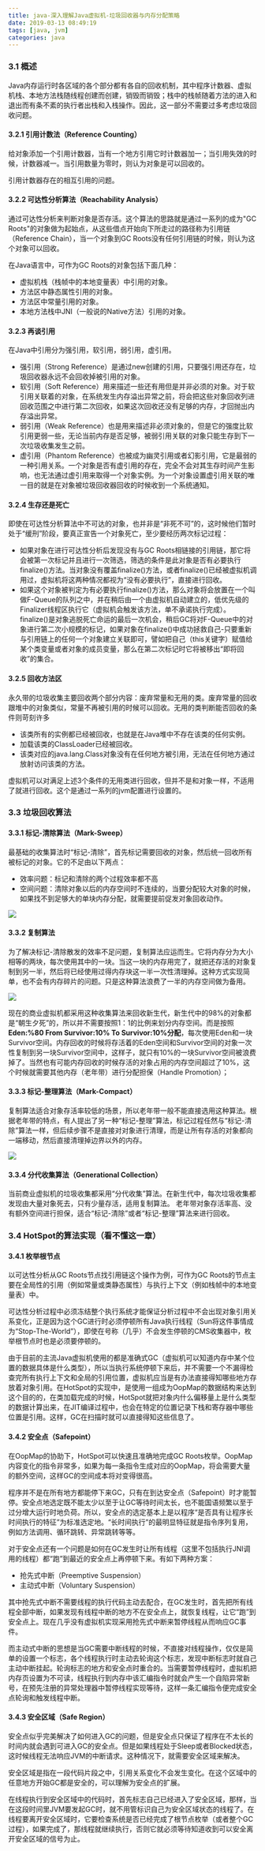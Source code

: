 ```yaml
---
title: java-深入理解Java虚拟机-垃圾回收器与内存分配策略
date: 2019-03-13 08:49:19
tags: [java, jvm]
categories: java
---
```


### 3.1 概述

Java内存运行时各区域的各个部分都有各自的回收机制，其中程序计数器、虚拟机栈、本地方法栈随线程创建而创建，销毁而销毁；栈中的栈帧随着方法的进入和退出而有条不紊的执行者出栈和入栈操作。因此，这一部分不需要过多考虑垃圾回收问题。

#### 3.2.1 引用计数法（Reference Counting）

给对象添加一个引用计数器，当有一个地方引用它时计数器加一；当引用失效的时候，计数器减一。当引用数量为零时，则认为对象是可以回收的。

引用计数器存在的相互引用的问题。

#### 3.2.2 可达性分析算法（Reachability Analysis）

通过可达性分析来判断对象是否存活。这个算法的思路就是通过一系列的成为"GC Roots"的对象做为起始点，从这些借点开始向下所走过的路径称为引用链（Reference Chain），当一个对象到GC Roots没有任何引用链的时候，则认为这个对象可以回收。

在Java语言中，可作为GC Roots的对象包括下面几种：

* 虚拟机栈（栈帧中的本地变量表）中引用的对象。
* 方法区中静态属性引用的对象。
* 方法区中常量引用的对象。
* 本地方法栈中JNI（一般说的Native方法）引用的对象。


#### 3.2.3 再谈引用

在Java中引用分为强引用，软引用，弱引用，虚引用。

* 强引用（Strong Reference）是通过new创建的引用，只要强引用还存在，垃圾回收器永远不会回收掉被引用的对象。
* 软引用（Soft Reference）用来描述一些还有用但是并非必须的对象。对于软引用关联着的对象，在系统发生内存溢出异常之前，将会把这些对象回收列进回收范围之中进行第二次回收，如果这次回收还没有足够的内存，才回抛出内存溢出异常。
* 弱引用（Weak Reference）也是用来描述非必须对象的，但是它的强度比软引用更弱一些，无论当前内存是否足够，被弱引用关联的对象只能生存到下一次垃圾收集发生之前。
* 虚引用（Phantom Reference）也被成为幽灵引用或者幻影引用，它是最弱的一种引用关系。一个对象是否有虚引用的存在，完全不会对其生存时间产生影响，也无法通过虚引用来取得一个对象实例。为一个对象设置虚引用关联的唯一目的就是在对象被垃圾回收器回收的时候收到一个系统通知。

#### 3.2.4 生存还是死亡

即使在可达性分析算法中不可达的对象，也并非是“非死不可”的，这时候他们暂时处于“缓刑”阶段，要真正宣告一个对象死亡，至少要经历两次标记过程：

* 如果对象在进行可达性分析后发现没有与GC Roots相链接的引用链，那它将会被第一次标记并且进行一次筛选，筛选的条件是此对象是否有必要执行finalize()方法。当对象没有覆盖finalize()方法，或者finalize()已经被虚拟机调用过，虚拟机将这两种情况都视为“没有必要执行”，直接进行回收。
* 如果这个对象被判定为有必要执行finalize()方法，那么对象将会放置在一个叫做F-Queue的队列之中，并在稍后由一个由虚拟机自动建立的，低优先级的Finalizer线程区执行它（虚拟机会触发该方法，单不承诺执行完成）。finalize()是对象逃脱死亡命运的最后一次机会，稍后GC将对F-Queue中的对象进行第二次小规模的标记，如果对象在finalize()中成功拯救自己-只要重新与引用链上的任何一个对象建立关联即可，譬如把自己（this关键字）赋值给某个类变量或者对象的成员变量，那么在第二次标记时它将被移出“即将回收”的集合。

#### 3.2.5 回收方法区

永久带的垃圾收集主要回收两个部分内容：废弃常量和无用的类。废弃常量的回收跟堆中的对象类似，常量不再被引用的时候可以回收。无用的类判断能否回收的条件则苛刻许多	
* 该类所有的实例都已经被回收，也就是在Java堆中不存在该类的任何实例。
* 加载该类的ClassLoader已经被回收。
* 该类对应的java.lang.Class对象没有在任何地方被引用，无法在任何地方通过放射访问该类的方法。

虚拟机可以对满足上述3个条件的无用类进行回收，但并不是和对象一样，不适用了就进行回收。这个是通过一系列的jvm配置进行设置的。

### 3.3 垃圾回收算法

#### 3.3.1 标记-清除算法（Mark-Sweep）

最基础的收集算法时“标记-清除”，首先标记需要回收的对象，然后统一回收所有被标记的对象。它的不足由以下两点：

* 效率问题：标记和清除的两个过程效率都不高
* 空间问题：清除对象以后的内存空间时不连续的，当要分配较大对象的时候，如果找不到足够大的单块内存分配，就需要提前促发对象回收动作。

![](https://raw.githubusercontent.com/jacentsao/picbed/master/img/markdown20190313mark-sweep.png)

#### 3.3.2 复制算法

为了解决标记-清除散发的效率不足问题，复制算法应运而生。它将内存分为大小相等的两块，每次使用其中的一块。当这一块的内存用完了，就把还存活的对象复制到另一半，然后将已经使用过得内存块这一半一次性清理掉。这种方式实现简单，也不会有内存碎片的问题。只是这种算法浪费了一半的内存空间做为备用。

![](https://raw.githubusercontent.com/jacentsao/picbed/master/img/markdown20190313coping.png)

现在的商业虚拟机都采用这种收集算法来回收新生代，新生代中的98%的对象都是“朝生夕死”的，所以并不需要按照1：1的比例来划分内存空间。而是按照**Eden:%80  From Survivor:10% To Survivor:10%分配**，每次使用Eden和一块Survivor空间。内存回收的时候将存活着的Eden空间和Survivor空间的对象一次性复制到另一块Survivor空间中，这样子，就只有10%的一块Survivor空间被浪费掉了。当然也有可能内存回收的时候存活的对象占用的内存空间超过了10%，这个时候就需要其他内存（老年带）进行分配担保（Handle Promotion）；
 
#### 3.3.3 标记-整理算法（Mark-Compact）

复制算法适合对象存活率较低的场景，所以老年带一般不能直接选用这种算法。根据老年带的特点，有人提出了另一种“标记-整理”算法，标记过程任然与“标记-清除”算法一样，但后续步骤不是直接对对象进行清理，而是让所有存活的对象都向一端移动，然后直接清理掉边界以外的内存。 

![](https://raw.githubusercontent.com/jacentsao/picbed/master/img/markdown20190313mark-compact.png)

#### 3.3.4 分代收集算法（Generational Collection）

当前商业虚拟机的垃圾收集都采用“分代收集”算法。在新生代中，每次垃圾收集都发现由大量对象死去，只有少量存活，适用复制算法。 老年带对象存活率高、没有额外空间进行担保，适合“标记-清除”或者“标记-整理”算法来进行回收。

### 3.4 HotSpot的算法实现（看不懂这一章）

#### 3.4.1 枚举根节点

以可达性分析从GC Roots节点找引用链这个操作为例，可作为GC Roots的节点主要在全局性的引用（例如常量或类静态属性）与执行上下文（例如栈帧中的本地变量表）中。

可达性分析过程中必须冻结整个执行系统才能保证分析过程中不会出现对象引用关系变化，正是因为这个GC进行时必须停顿所有Java执行线程（Sun将这件事情成为“Stop-The-World”），即使在号称（几乎）不会发生停顿的CMS收集器中，枚举根节点时也是必须要停顿的。

由于目前的主流Java虚拟机使用的都是准确式GC（虚拟机可以知道内存中某个位置的数据具体是什么类型），所以当执行系统停顿下来后，并不需要一个不漏得检查完所有执行上下文和全局的引用位置，虚拟机应当是有办法直接得知哪些地方存放着对象引用。在HotSpot的实现中，是使用一组成为OopMap的数据结构来达到这个目的的，在类加载完成的时候，HotSpot就把对象内什么偏移量上是什么类型的数据计算出来，在JIT编译过程中，也会在特定的位置记录下栈和寄存器中哪些位置是引用。这样，GC在扫描时就可以直接得知这些信息了。

#### 3.4.2 安全点（Safepoint）

在OopMap的协助下，HotSpot可以快速且准确地完成GC Roots枚举。OopMap内容变化的指令非常多，如果为每一条指令生成对应的OopMap，将会需要大量的额外空间，这样GC的空间成本将对变得很高。

程序并不是在所有地方都能停下来GC，只有在到达安全点（Safepoint）时才能暂停。安全点地选定既不能太少以至于让GC等待时间太长，也不能国语频繁以至于过分增大运行时地负荷。所以，安全点的选定基本上是以程序“是否具有让程序长时间执行的特征”为标准选定地。“长时间执行”的最明显特征就是指令序列复用，例如方法调用、循环跳转、异常跳转等等。

对于安全点还有一个问题是如何在GC发生时让所有线程（这里不包括执行JNI调用的线程）都“跑”到最近的安全点上再停顿下来。有如下两种方案：

* 抢先式中断（Preemptive Suspension）
* 主动式中断（Voluntary Suspension）

其中抢先式中断不需要线程的执行代码主动去配合，在GC发生时，首先把所有线程全部中断，如果发现有线程中断的地方不在安全点上，就恢复线程，让它“跑”到安全点上。现在几乎没有虚拟机实现采用抢先式中断来暂停线程从而响应GC事件。

而主动式中断的思想是当GC需要中断线程的时候，不直接对线程操作，仅仅是简单的设置一个标志，各个线程执行时主动去轮询这个标志，发现中断标志时就自己主动中断挂起。轮询标志的地方和安全点时重合的。当需要暂停线程时，虚拟机把内存页设置为不可读，线程执行到内存中该汇编指令时就会产生一个自陷异常新号，在预先注册的异常处理器中暂停线程实现等待，这样一条汇编指令便完成安全点轮询和触发线程中断。

#### 3.4.3 安全区域（Safe Region）

安全点似乎完美解决了如何进入GC的问题，但是安全点只保证了程序在不太长的时间内就会遇到可进入GC的安全点。但是如果线程处于Sleep或者Blocked状态，这时候线程无法响应JVM的中断请求。这种情况下，就需要安全区域来解决。

安全区域是指在一段代码片段之中，引用关系变化不会发生变化。在这个区域中的任意地方开始GC都是安全的，可以理解为安全点的扩展。

在线程执行到安全区域中的代码时，首先标志自己已经进入了安全区域，那样，当在这段时间里JVM要发起GC时，就不用管标识自己为安全区域状态的线程了。在线程要离开安全区域时，它要检查系统是否已经完成了根节点枚举（或者整个GC过程），如果完成了，那线程就继续执行，否则它就必须等待知道收到可以安全离开安全区域的信号为止。

